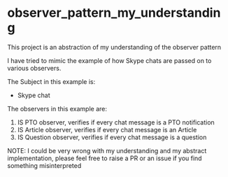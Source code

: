 # observer_pattern_my_understanding
This project is an abstraction of my understanding of the observer pattern

I have tried to mimic the example of how Skype chats are passed on to various observers.

The Subject in this example is:
- Skype chat

The observers in this example are:
1. IS PTO observer, verifies if every chat message is a PTO notification
2. IS Article observer, verifies if every chat message is an Article
3. IS Question observer, verifies if every chat message is a question

NOTE: I could be very wrong with my understanding and my abstract implementation, please feel free to raise a PR or an issue if you find something misinterpreted
